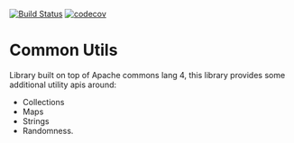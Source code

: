 [![Build Status](https://travis-ci.org/Sarvesh-D/common-utils.svg?branch=master)](https://travis-ci.org/Sarvesh-D/common-utils)
[![codecov](https://codecov.io/gh/Sarvesh-D/common-utils/branch/master/graph/badge.svg)](https://codecov.io/gh/Sarvesh-D/common-utils)


Common Utils
============

Library built on top of Apache commons lang 4, this library provides some additional utility apis around:

- Collections
- Maps
- Strings
- Randomness.
